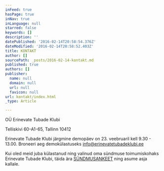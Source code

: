 ```yaml
---
inFeed: true
hasPage: true
inNav: true
inLanguage: null
starred: false
keywords: []
description: ''
datePublished: '2016-02-14T20:58:54.376Z'
dateModified: '2016-02-14T20:58:52.403Z'
title: KONTAKT
author: []
sourcePath: _posts/2016-02-14-kontakt.md
published: true
authors: []
publisher:
  name: null
  domain: null
  url: null
  favicon: null
url: kontakt/index.html
_type: Article

---
```

OÜ Erinevate Tubade Klubi

Telliskivi 60-A1-65, Tallinn 10412

Erinevate Tubade Klubi järgmine demopäev on 23\. veebruaril kell 9.30 - 13.00\. Broneeri aeg demokülastuseks info@erinevatetubadeklubi.ee

Kui oled meid juba külastanud ning valinud oma sündmuse toimumiskohaks Erinevate Tubade Klubi, täida ära [SÜNDMUSANKEET][0] ning asume asja kallale.

[0]: http://www.123contactform.com/form-1810156/ETK-Paering